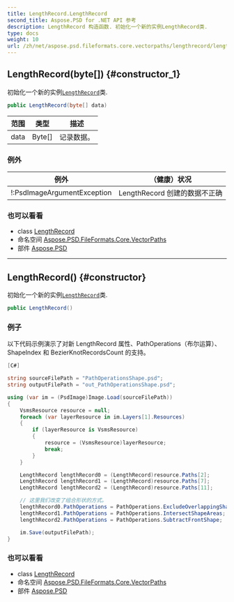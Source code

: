 ```yaml
---
title: LengthRecord.LengthRecord
second_title: Aspose.PSD for .NET API 参考
description: LengthRecord 构造函数. 初始化一个新的实例LengthRecord类.
type: docs
weight: 10
url: /zh/net/aspose.psd.fileformats.core.vectorpaths/lengthrecord/lengthrecord/
---
```

## LengthRecord(byte[]) {#constructor_1}

初始化一个新的实例[`LengthRecord`](../)类.

```csharp
public LengthRecord(byte[] data)
```

| 范围 | 类型 | 描述 |
| --- | --- | --- |
| data | Byte[] | 记录数据。 |

### 例外

| 例外 | （健康）状况 |
| --- | --- |
| !:PsdImageArgumentException | LengthRecord 创建的数据不正确 |

### 也可以看看

* class [LengthRecord](../)
* 命名空间 [Aspose.PSD.FileFormats.Core.VectorPaths](../../lengthrecord/)
* 部件 [Aspose.PSD](../../../)

---

## LengthRecord() {#constructor}

初始化一个新的实例[`LengthRecord`](../)类.

```csharp
public LengthRecord()
```

### 例子

以下代码示例演示了对新 LengthRecord 属性、PathOperations（布尔运算）、ShapeIndex 和 BezierKnotRecordsCount 的支持。

```csharp
[C#]

string sourceFilePath = "PathOperationsShape.psd";
string outputFilePath = "out_PathOperationsShape.psd";

using (var im = (PsdImage)Image.Load(sourceFilePath))
{
    VsmsResource resource = null;
    foreach (var layerResource in im.Layers[1].Resources)
    {
        if (layerResource is VsmsResource)
        {
            resource = (VsmsResource)layerResource;
            break;
        }
    }

    LengthRecord lengthRecord0 = (LengthRecord)resource.Paths[2];
    LengthRecord lengthRecord1 = (LengthRecord)resource.Paths[7];
    LengthRecord lengthRecord2 = (LengthRecord)resource.Paths[11];

    // 这里我们改变了组合形状的方式。
    lengthRecord0.PathOperations = PathOperations.ExcludeOverlappingShapes;
    lengthRecord1.PathOperations = PathOperations.IntersectShapeAreas;
    lengthRecord2.PathOperations = PathOperations.SubtractFrontShape;

    im.Save(outputFilePath);
}
```

### 也可以看看

* class [LengthRecord](../)
* 命名空间 [Aspose.PSD.FileFormats.Core.VectorPaths](../../lengthrecord/)
* 部件 [Aspose.PSD](../../../)


